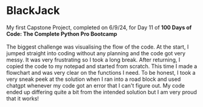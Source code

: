 # BlackJack #
My first Capstone Project, completed on 6/9/24, for Day 11 of <b>100 Days of Code: The Complete Python Pro Bootcamp</b><br><br>
The biggest challenge was visualising the flow of the code. At the start, I jumped straight into coding without any planning and the code got very messy.
It was very frustrating so I took a long break. After returning, I copied the code to my notepad and started from scratch.
This time I made a flowchart and was very clear on the functions I need.
To be honest, I took a very sneak peek at the solution when I ran into a road block and used chatgpt whenever my code got an error that I can't figure out.
My code ended up differing quite a bit from the intended solution but I am very proud that it works!<br>

